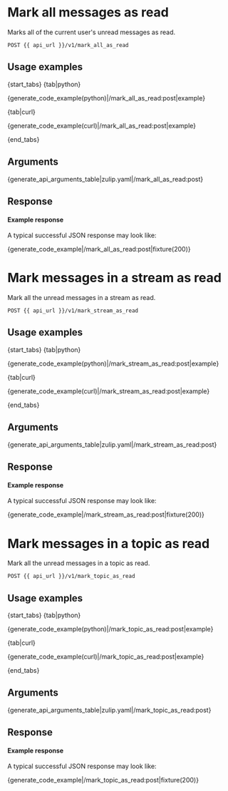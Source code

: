 # Mark all messages as read

Marks all of the current user's unread messages as read.

`POST {{ api_url }}/v1/mark_all_as_read`

## Usage examples

{start_tabs}
{tab|python}

{generate_code_example(python)|/mark_all_as_read:post|example}

{tab|curl}

{generate_code_example(curl)|/mark_all_as_read:post|example}

{end_tabs}

## Arguments

{generate_api_arguments_table|zulip.yaml|/mark_all_as_read:post}

## Response

#### Example response

A typical successful JSON response may look like:

{generate_code_example|/mark_all_as_read:post|fixture(200)}


# Mark messages in a stream as read

Mark all the unread messages in a stream as read.

`POST {{ api_url }}/v1/mark_stream_as_read`

## Usage examples

{start_tabs}
{tab|python}

{generate_code_example(python)|/mark_stream_as_read:post|example}

{tab|curl}

{generate_code_example(curl)|/mark_stream_as_read:post|example}

{end_tabs}

## Arguments

{generate_api_arguments_table|zulip.yaml|/mark_stream_as_read:post}

## Response

#### Example response

A typical successful JSON response may look like:

{generate_code_example|/mark_stream_as_read:post|fixture(200)}


# Mark messages in a topic as read

Mark all the unread messages in a topic as read.

`POST {{ api_url }}/v1/mark_topic_as_read`

## Usage examples

{start_tabs}
{tab|python}

{generate_code_example(python)|/mark_topic_as_read:post|example}

{tab|curl}

{generate_code_example(curl)|/mark_topic_as_read:post|example}

{end_tabs}

## Arguments

{generate_api_arguments_table|zulip.yaml|/mark_topic_as_read:post}

## Response

#### Example response

A typical successful JSON response may look like:

{generate_code_example|/mark_topic_as_read:post|fixture(200)}
